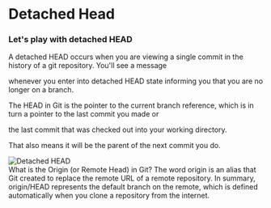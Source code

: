 # Detached Head
### Let's play with detached HEAD <br/>

A detached HEAD occurs when you are viewing a single commit in the history of a git repository. You'll see a message 

whenever you enter into detached HEAD state informing you that you are no longer on a branch.

The HEAD in Git is the pointer to the current branch reference, which is in turn a pointer to the last commit you made or 

the last commit that was checked out into your working directory.<br/>

That also means it will be the parent of the next commit you do.<br/>

![Detached HEAD](https://user-images.githubusercontent.com/65743503/155851349-2b63c763-7744-43bf-9e8a-51b7232e50da.jpeg)<br/>
What is the Origin (or Remote Head) in Git? The word origin is an alias that Git created to replace the remote URL of a remote repository. In summary, origin/HEAD represents the default branch on the remote, which is defined automatically when you clone a repository from the internet.
